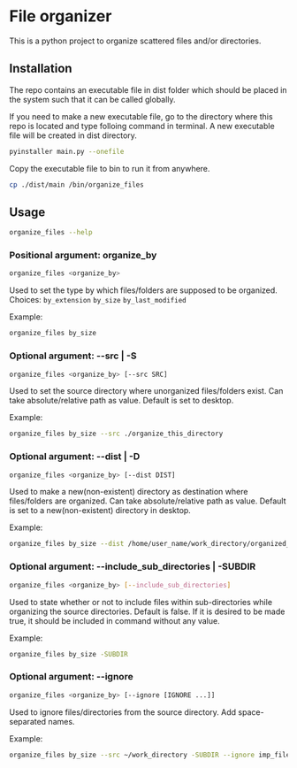# File organizer

This is a python project to organize scattered files and/or directories.

## Installation

The repo contains an executable file in dist folder which should be placed in the system such that it can be called globally.

If you need to make a new executable file, go to the directory where this repo is located and type folloing command in terminal. A new executable file will be created in dist directory.

```bash
pyinstaller main.py --onefile
```

Copy the executable file to bin to run it from anywhere.

```bash
cp ./dist/main /bin/organize_files
```

## Usage

```bash
organize_files --help
```

### Positional argument: organize_by

```bash
organize_files <organize_by>
```

Used to set the type by which files/folders are supposed to be organized.
Choices: `by_extension` `by_size` `by_last_modified`

Example:
```bash
organize_files by_size
```

### Optional argument: --src | -S

```bash
organize_files <organize_by> [--src SRC]
```

Used to set the source directory where unorganized files/folders exist. Can take absolute/relative path as value.
Default is set to desktop.

Example:
```bash
organize_files by_size --src ./organize_this_directory
```

### Optional argument: --dist | -D

```bash
organize_files <organize_by> [--dist DIST]
```

Used to make a new(non-existent) directory as destination where files/folders are organized. Can take absolute/relative path as value.
Default is set to a new(non-existent) directory in desktop.

Example:
```bash
organize_files by_size --dist /home/user_name/work_directory/organized_files
```

### Optional argument: --include_sub_directories | -SUBDIR

```bash
organize_files <organize_by> [--include_sub_directories]
```

Used to state whether or not to include files within sub-directories while organizing the source directories.
Default is false. If it is desired to be made true, it should be included in command without any value.

Example:
```bash
organize_files by_size -SUBDIR
```

### Optional argument: --ignore

```bash
organize_files <organize_by> [--ignore [IGNORE ...]]
```

Used to ignore files/directories from the source directory.
Add space-separated names.

Example:
```bash
organize_files by_size --src ~/work_directory -SUBDIR --ignore imp_file.txt ignore_this_directory
```







